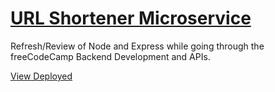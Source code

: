 # [URL Shortener Microservice](https://www.freecodecamp.org/learn/back-end-development-and-apis/back-end-development-and-apis-projects/url-shortener-microservice)

Refresh/Review of Node and Express while going through the freeCodeCamp Backend Development and APIs.

[View Deployed](https://obscure-woodland-75021.herokuapp.com/)